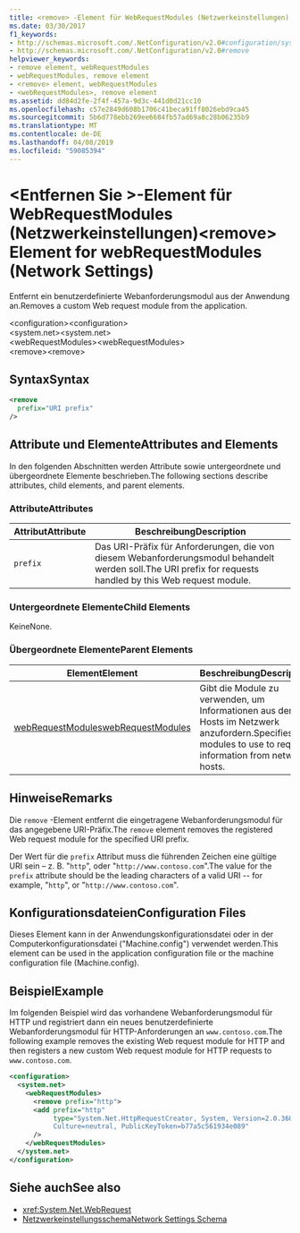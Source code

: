 ```yaml
---
title: <remove> -Element für WebRequestModules (Netzwerkeinstellungen)
ms.date: 03/30/2017
f1_keywords:
- http://schemas.microsoft.com/.NetConfiguration/v2.0#configuration/system.net/webRequestModules/remove
- http://schemas.microsoft.com/.NetConfiguration/v2.0#remove
helpviewer_keywords:
- remove element, webRequestModules
- webRequestModules, remove element
- <remove> element, webRequestModules
- <webRequestModules>, remove element
ms.assetid: dd84d2fe-2f4f-457a-9d3c-441d0d21cc10
ms.openlocfilehash: c57e2849d608b1706c41beca91ff8026ebd9ca45
ms.sourcegitcommit: 5b6d778ebb269ee6684fb57ad69a8c28b06235b9
ms.translationtype: MT
ms.contentlocale: de-DE
ms.lasthandoff: 04/08/2019
ms.locfileid: "59085394"
---
```

# <a name="remove-element-for-webrequestmodules-network-settings"></a><span data-ttu-id="95dc0-102">\<Entfernen Sie >-Element für WebRequestModules (Netzwerkeinstellungen)</span><span class="sxs-lookup"><span data-stu-id="95dc0-102">\<remove> Element for webRequestModules (Network Settings)</span></span>
<span data-ttu-id="95dc0-103">Entfernt ein benutzerdefinierte Webanforderungsmodul aus der Anwendung an.</span><span class="sxs-lookup"><span data-stu-id="95dc0-103">Removes a custom Web request module from the application.</span></span>  
  
 <span data-ttu-id="95dc0-104">\<configuration></span><span class="sxs-lookup"><span data-stu-id="95dc0-104">\<configuration></span></span>  
<span data-ttu-id="95dc0-105">\<system.net></span><span class="sxs-lookup"><span data-stu-id="95dc0-105">\<system.net></span></span>  
<span data-ttu-id="95dc0-106">\<webRequestModules></span><span class="sxs-lookup"><span data-stu-id="95dc0-106">\<webRequestModules></span></span>  
<span data-ttu-id="95dc0-107">\<remove></span><span class="sxs-lookup"><span data-stu-id="95dc0-107">\<remove></span></span>  
  
## <a name="syntax"></a><span data-ttu-id="95dc0-108">Syntax</span><span class="sxs-lookup"><span data-stu-id="95dc0-108">Syntax</span></span>  
  
```xml  
<remove   
  prefix="URI prefix"   
/>  
```  
  
## <a name="attributes-and-elements"></a><span data-ttu-id="95dc0-109">Attribute und Elemente</span><span class="sxs-lookup"><span data-stu-id="95dc0-109">Attributes and Elements</span></span>  
 <span data-ttu-id="95dc0-110">In den folgenden Abschnitten werden Attribute sowie untergeordnete und übergeordnete Elemente beschrieben.</span><span class="sxs-lookup"><span data-stu-id="95dc0-110">The following sections describe attributes, child elements, and parent elements.</span></span>  
  
### <a name="attributes"></a><span data-ttu-id="95dc0-111">Attribute</span><span class="sxs-lookup"><span data-stu-id="95dc0-111">Attributes</span></span>  
  
|**<span data-ttu-id="95dc0-112">Attribut</span><span class="sxs-lookup"><span data-stu-id="95dc0-112">Attribute</span></span>**|**<span data-ttu-id="95dc0-113">Beschreibung</span><span class="sxs-lookup"><span data-stu-id="95dc0-113">Description</span></span>**|  
|-------------------|---------------------|  
|`prefix`|<span data-ttu-id="95dc0-114">Das URI-Präfix für Anforderungen, die von diesem Webanforderungsmodul behandelt werden soll.</span><span class="sxs-lookup"><span data-stu-id="95dc0-114">The URI prefix for requests handled by this Web request module.</span></span>|  
  
### <a name="child-elements"></a><span data-ttu-id="95dc0-115">Untergeordnete Elemente</span><span class="sxs-lookup"><span data-stu-id="95dc0-115">Child Elements</span></span>  
 <span data-ttu-id="95dc0-116">Keine</span><span class="sxs-lookup"><span data-stu-id="95dc0-116">None.</span></span>  
  
### <a name="parent-elements"></a><span data-ttu-id="95dc0-117">Übergeordnete Elemente</span><span class="sxs-lookup"><span data-stu-id="95dc0-117">Parent Elements</span></span>  
  
|**<span data-ttu-id="95dc0-118">Element</span><span class="sxs-lookup"><span data-stu-id="95dc0-118">Element</span></span>**|**<span data-ttu-id="95dc0-119">Beschreibung</span><span class="sxs-lookup"><span data-stu-id="95dc0-119">Description</span></span>**|  
|-----------------|---------------------|  
|[<span data-ttu-id="95dc0-120">webRequestModules</span><span class="sxs-lookup"><span data-stu-id="95dc0-120">webRequestModules</span></span>](../../../../../docs/framework/configure-apps/file-schema/network/webrequestmodules-element-network-settings.md)|<span data-ttu-id="95dc0-121">Gibt die Module zu verwenden, um Informationen aus der Hosts im Netzwerk anzufordern.</span><span class="sxs-lookup"><span data-stu-id="95dc0-121">Specifies modules to use to request information from network hosts.</span></span>|  
  
## <a name="remarks"></a><span data-ttu-id="95dc0-122">Hinweise</span><span class="sxs-lookup"><span data-stu-id="95dc0-122">Remarks</span></span>  
 <span data-ttu-id="95dc0-123">Die `remove` -Element entfernt die eingetragene Webanforderungsmodul für das angegebene URI-Präfix.</span><span class="sxs-lookup"><span data-stu-id="95dc0-123">The `remove` element removes the registered Web request module for the specified URI prefix.</span></span>  
  
 <span data-ttu-id="95dc0-124">Der Wert für die `prefix` Attribut muss die führenden Zeichen eine gültige URI sein – z. B. "`http`", oder "`http://www.contoso.com`".</span><span class="sxs-lookup"><span data-stu-id="95dc0-124">The value for the `prefix` attribute should be the leading characters of a valid URI -- for example, "`http`", or "`http://www.contoso.com`".</span></span>  
  
## <a name="configuration-files"></a><span data-ttu-id="95dc0-125">Konfigurationsdateien</span><span class="sxs-lookup"><span data-stu-id="95dc0-125">Configuration Files</span></span>  
 <span data-ttu-id="95dc0-126">Dieses Element kann in der Anwendungskonfigurationsdatei oder in der Computerkonfigurationsdatei ("Machine.config") verwendet werden.</span><span class="sxs-lookup"><span data-stu-id="95dc0-126">This element can be used in the application configuration file or the machine configuration file (Machine.config).</span></span>  
  
## <a name="example"></a><span data-ttu-id="95dc0-127">Beispiel</span><span class="sxs-lookup"><span data-stu-id="95dc0-127">Example</span></span>  

<span data-ttu-id="95dc0-128">Im folgenden Beispiel wird das vorhandene Webanforderungsmodul für HTTP und registriert dann ein neues benutzerdefinierte Webanforderungsmodul für HTTP-Anforderungen an `www.contoso.com`.</span><span class="sxs-lookup"><span data-stu-id="95dc0-128">The following example removes the existing Web request module for HTTP and then registers a new custom Web request module for HTTP requests to `www.contoso.com`.</span></span>
  
```xml  
<configuration>  
  <system.net>  
    <webRequestModules>  
      <remove prefix="http">  
      <add prefix="http"  
           type="System.Net.HttpRequestCreator, System, Version=2.0.3600.0,  
           Culture=neutral, PublicKeyToken=b77a5c561934e089"  
      />  
    </webRequestModules>  
  </system.net>  
</configuration>  
```  
  
## <a name="see-also"></a><span data-ttu-id="95dc0-129">Siehe auch</span><span class="sxs-lookup"><span data-stu-id="95dc0-129">See also</span></span>

- <xref:System.Net.WebRequest>
- [<span data-ttu-id="95dc0-130">Netzwerkeinstellungsschema</span><span class="sxs-lookup"><span data-stu-id="95dc0-130">Network Settings Schema</span></span>](../../../../../docs/framework/configure-apps/file-schema/network/index.md)
